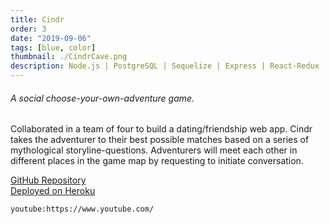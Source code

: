 ```yaml
---
title: Cindr
order: 3
date: "2019-09-06"
tags: [blue, color]
thumbnail: ./CindrCave.png
description: Node.js | PostgreSQL | Sequelize | Express | React-Redux | Phaser | HTML & CSS
---
```


###### A social choose-your-own-adventure game.

Collaborated in a team of four to build a dating/friendship web app. Cindr takes the adventurer to their best possible matches based on a series of mythological storyline-questions. Adventurers will meet each other in different places in the game map by requesting to initiate conversation.

<a href="https://github.com/The-Outlaws/cindr2"
title="GitHubCindr"
target="_blank"
rel="noopener noreferrer">GitHub Repository
</a><br/>
<a href="http://cindr.herokuapp.com/"
title="Heroku"
target="_blank"
rel="noopener noreferrer">Deployed on Heroku</a>

<!-- \*\*All illustrations for Hydro Bud were created by me with exception to the Home, Stats, and Settings icons sourced from <a href="https://www.flaticon.com/authors/freepik" title="Freepik" target="_blank" rel="noopener noreferrer">Freepik</a>. -->

<div class="kg-width-wide">

`youtube:https://www.youtube.com/`

</div>
